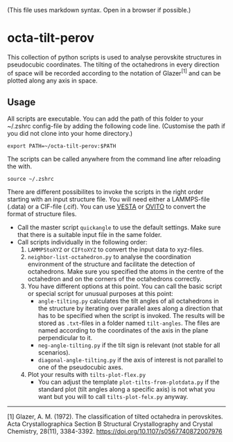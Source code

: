 (This file uses markdown syntax. Open in a browser if possible.)

# octa-tilt-perov

This collection of python scripts is used to analyse perovskite structures in pseudocubic coordinates. The tilting of the octahedrons in every direction of space will be recorded according to the notation of Glazer<sup>[1]</sup> and can be plotted along any axis in space.

## Usage

All scripts are executable. You can add the path of this folder to your ~/.zshrc config-file by adding the following code line. (Customise the path if you did not clone into your home directory.)
````
export PATH=~/octa-tilt-perov:$PATH
````
The scripts can be called anywhere from the command line after reloading the with.
````
source ~/.zshrc
````

There are different possibilites to invoke the scripts in the right order starting with an input structure file. You will need either a LAMMPS-file (.data) or a CIF-file (.cif). You can use [VESTA](http://www.jp-minerals.org/vesta/en/download.html) or [OVITO](https://www.ovito.org/windows-downloads/) to convert the format of structure files.

- Call the master script `quickangle` to use the default settings. Make sure that there is a suitable input file in the same folder.
- Call scripts individually in the following order:
    1. `LAMMPStoXYZ` or `CIFtoXYZ` to convert the input data to xyz-files.
    2. `neighbor-list-octahedron.py` to analyse the coordination environment of the structure and facilitate the detection of octahedrons. Make sure you specified the atoms in the centre of the octahedron and on the corners of the octahedrons correctly.
    3. You have different options at this point. You can call the basic script or special script for unusual purposes at this point:
        - `angle-tilting.py` calculates the tilt angles of all octahedrons in the structure by iterating over parallel axes along a direction that has to be specified when the script is invoked. The results will be stored as `.txt`-files in a folder named `tilt-angles`. The files are named according to the coordinates of the axis in the plane perpendicular to it.
        - `neg-angle-tilting.py` if the tilt sign is relevant (not stable for all scenarios).
        - `diagonal-angle-tilting.py` if the axis of interest is not parallel to one of the pseudocubic axes.
    4. Plot your results with `tilts-plot-flex.py`
        - You can adjust the template `plot-tilts-from-plotdata.py` if the standard plot (tilt angles along a specific axis) is not what you want but you will to call `tilts-plot-felx.py` anyway.

---

[1] Glazer, A. M. (1972). The classification of tilted octahedra in perovskites. Acta Crystallographica Section B Structural Crystallography and Crystal Chemistry, 28(11), 3384-3392. https://doi.org/10.1107/s0567740872007976
